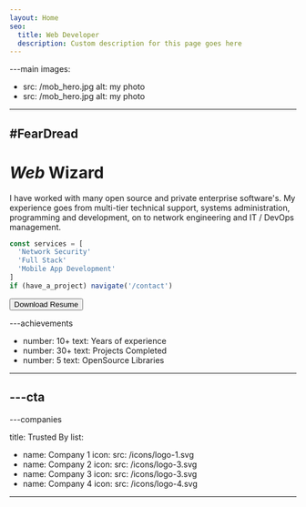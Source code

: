 ```yaml
---
layout: Home
seo:
  title: Web Developer
  description: Custom description for this page goes here
---
```


---main
images:
  - src: /mob_hero.jpg
    alt: my photo
  - src: /mob_hero.jpg
    alt: my photo
---

## <Typewriter>#FearDread</Typewriter>

# *Web* Wizard
<Sep size={6} />

I have worked with many open source and private enterprise software's. My experience goes from multi-tier technical support, systems administration, programming and development, on to network engineering and IT / DevOps management.  

```js {2-4} showLineNumbers
const services = [
  'Network Security'
  'Full Stack'
  'Mobile App Development'
]
if (have_a_project) navigate('/contact')

```

<Button href="Ghaptonstall_Resume.pdf" size="lg" download="ghap_resume">
  Download Resume
</Button>

---achievements
- number: 10+
  text: Years of experience
- number: 30+
  text: Projects Completed
- number: 5
  text: OpenSource Libraries
---



---cta
---



<TipJar />
---companies

title: Trusted By
list:
  - name: Company 1
    icon:
      src: /icons/logo-1.svg
  - name: Company 2
    icon:
      src: /icons/logo-3.svg
  - name: Company 3
    icon:
      src: /icons/logo-3.svg
  - name: Company 4
    icon:
      src: /icons/logo-4.svg
---